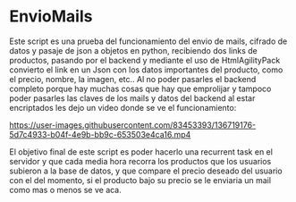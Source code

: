 # EnvioMails
Este script es una prueba del funcionamiento del envio de mails, cifrado de datos y pasaje de json a objetos en python, recibiendo dos links de productos, pasando por el backend y mediante el uso de HtmlAgilityPack convierto el link en un Json con los datos importantes del producto, como el precio, nombre, la imagen, etc..
Al no poder pasarles el backend completo porque hay muchas cosas que hay que emprolijar y tampoco poder pasarles las claves de los mails y datos del backend al estar encriptados les dejo un video donde se ve el funcionamiento: 


https://user-images.githubusercontent.com/83453393/136719176-5d7c4933-b04f-4e9b-bb9c-653503e4ca16.mp4


El objetivo final de este script es poder hacerlo una recurrent task en el servidor y que cada media hora recorra los productos que los usuarios subieron a la base de datos, y que compare el precio deseado del usuario con el del momento, si el producto bajo su precio se le enviaria un mail como mas o menos se ve aca. 
